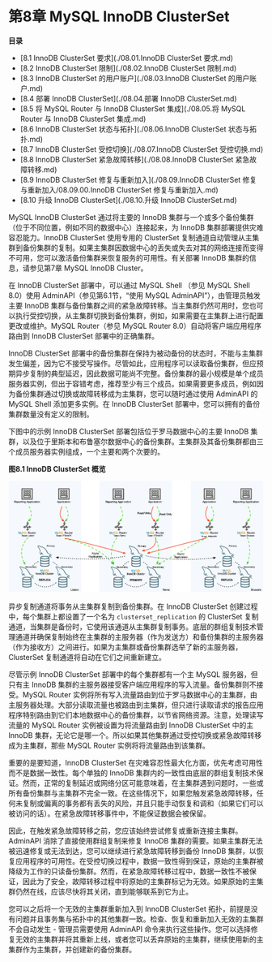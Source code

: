 # 第8章 MySQL InnoDB ClusterSet

**目录**

- [8.1 InnoDB ClusterSet 要求](./08.01.InnoDB ClusterSet 要求.md)
- [8.2 InnoDB ClusterSet 限制](./08.02.InnoDB ClusterSet 限制.md)
- [8.3 InnoDB ClusterSet 的用户账户](./08.03.InnoDB ClusterSet 的用户账户.md)
- [8.4 部署 InnoDB ClusterSet](./08.04.部署 InnoDB ClusterSet.md)
- [8.5 将 MySQL Router 与 InnoDB ClusterSet 集成](./08.05.将 MySQL Router 与 InnoDB ClusterSet 集成.md)
- [8.6 InnoDB ClusterSet 状态与拓扑](./08.06.InnoDB ClusterSet 状态与拓扑.md)
- [8.7 InnoDB ClusterSet 受控切换](./08.07.InnoDB ClusterSet 受控切换.md)
- [8.8 InnoDB ClusterSet 紧急故障转移](./08.08.InnoDB ClusterSet 紧急故障转移.md)
- [8.9 InnoDB ClusterSet 修复与重新加入](./08.09.InnoDB ClusterSet 修复与重新加入/08.09.00.InnoDB ClusterSet 修复与重新加入.md)
- [8.10 升级 InnoDB ClusterSet](./08.10.升级 InnoDB ClusterSet.md)

MySQL InnoDB ClusterSet 通过将主要的 InnoDB 集群与一个或多个备份集群（位于不同位置，例如不同的数据中心）连接起来，为 InnoDB 集群部署提供灾难容忍能力。InnoDB ClusterSet 使用专用的 ClusterSet 复制通道自动管理从主集群到备份集群的复制。如果主集群因数据中心的丢失或失去对其的网络连接而变得不可用，您可以激活备份集群来恢复服务的可用性。有关部署 InnoDB 集群的信息，请参见第7章 MySQL InnoDB Cluster。

在 InnoDB ClusterSet 部署中，可以通过 MySQL Shell （参见 MySQL Shell 8.0）使用 AdminAPI（参见第6.1节，“使用 MySQL AdminAPI”），由管理员触发主要 InnoDB 集群与备份集群之间的紧急故障转移。当主集群仍然可用时，您也可以执行受控切换，从主集群切换到备份集群，例如，如果需要在主集群上进行配置更改或维护。MySQL Router（参见 MySQL Router 8.0）自动将客户端应用程序路由到 InnoDB ClusterSet 部署中的正确集群。

InnoDB ClusterSet 部署中的备份集群在保持为被动备份的状态时，不能与主集群发生偏差，因为它不接受写操作。尽管如此，应用程序可以读取备份集群，但应预期异步复制的典型延迟，因此数据可能尚不完整。备份集群的最小规模是单个成员服务器实例，但出于容错考虑，推荐至少有三个成员。如果需要更多成员，例如因为备份集群通过切换或故障转移成为主集群，您可以随时通过使用 AdminAPI 的 MySQL Shell 添加更多实例。在 InnoDB ClusterSet 部署中，您可以拥有的备份集群数量没有定义的限制。

下图中的示例 InnoDB ClusterSet 部署包括位于罗马数据中心的主要 InnoDB 集群，以及位于里斯本和布鲁塞尔数据中心的备份集群。主集群及其备份集群都由三个成员服务器实例组成，一个主要和两个次要的。

**图8.1 InnoDB ClusterSet 概览**

![](innodb_clusterset_main.png)


异步复制通道将事务从主集群复制到备份集群。在 InnoDB ClusterSet 创建过程中，每个集群上都设置了一个名为 `clusterset_replication` 的 ClusterSet 复制通道，当集群是备份时，它使用该通道从主集群复制事务。底层的群组复制技术管理通道并确保复制始终在主集群的主服务器（作为发送方）和备份集群的主服务器（作为接收方）之间进行。如果为主集群或备份集群选举了新的主服务器，ClusterSet 复制通道将自动在它们之间重新建立。

尽管示例 InnoDB ClusterSet 部署中的每个集群都有一个主 MySQL 服务器，但只有主 InnoDB 集群的主服务器接受客户端应用程序的写入流量。备份集群则不接受。MySQL Router 实例将所有写入流量路由到位于罗马数据中心的主集群，由主服务器处理。大部分读取流量也被路由到主集群，但只进行读取请求的报告应用程序特别路由到它们本地数据中心的备份集群，以节省网络资源。注意，处理读写流量的 MySQL Router 实例被设置为将流量路由到 InnoDB ClusterSet 中的主 InnoDB 集群，无论它是哪一个。所以如果其他集群通过受控切换或紧急故障转移成为主集群，那些 MySQL Router 实例将将流量路由到该集群。

重要的是要知道，InnoDB ClusterSet 在灾难容忍性最大化方面，优先考虑可用性而不是数据一致性。每个单独的 InnoDB 集群内的一致性由底层的群组复制技术保证。然而，正常的复制延迟或网络分区可能意味着，在主集群遇到问题时，一些或所有备份集群与主集群不完全一致。在这些情况下，如果您触发紧急故障转移，任何未复制或偏离的事务都有丢失的风险，并且只能手动恢复和调和（如果它们可以被访问的话）。在紧急故障转移事件中，不能保证数据会被保留。

因此，在触发紧急故障转移之前，您应该始终尝试修复或重新连接主集群。AdminAPI 消除了直接使用群组复制来修复 InnoDB 集群的需要。如果主集群无法被迅速修复或无法到达，您可以继续进行紧急故障转移到备份 InnoDB 集群，以恢复应用程序的可用性。在受控切换过程中，数据一致性得到保证，原始的主集群被降级为工作的只读备份集群。然而，在紧急故障转移过程中，数据一致性不被保证，因此为了安全，故障转移过程中将原始的主集群标记为无效。如果原始的主集群仍然在线，应该尽快将其关闭，直到能够联系到它为止。

您可以之后将一个无效的主集群重新加入到 InnoDB ClusterSet 拓扑，前提是没有问题并且事务集与拓扑中的其他集群一致。检查、恢复和重新加入无效的主集群不会自动发生 - 管理员需要使用 AdminAPI 命令来执行这些操作。您可以选择修复无效的主集群并将其重新上线，或者您可以丢弃原始的主集群，继续使用新的主集群作为主集群，并创建新的备份集群。

